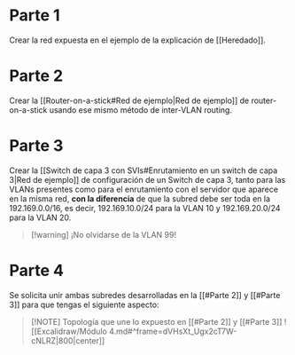 # Parte 1

Crear la red expuesta en el ejemplo de la explicación de [[Heredado]].

# Parte 2

Crear la [[Router-on-a-stick#Red de ejemplo|Red de ejemplo]] de router-on-a-stick usando ese mismo método de inter-VLAN routing.

# Parte 3

Crear la [[Switch de capa 3 con SVIs#Enrutamiento en un switch de capa 3|Red de ejemplo]] de configuración de un Switch de capa 3, tanto para las VLANs presentes como para el enrutamiento con el servidor que aparece en la misma red, **con la diferencia** de que la subred debe ser toda en la 192.169.0.0/16, es decir, 192.169.10.0/24 para la VLAN 10 y 192.169.20.0/24 para la VLAN 20.

> [!warning] ¡No olvidarse de la VLAN 99!

# Parte 4

Se solicita unir ambas subredes desarrolladas en la [[#Parte 2]] y [[#Parte 3]] para que tengas el siguiente aspecto:

> [!NOTE] Topología que une lo expuesto en [[#Parte 2]] y [[#Parte 3]]
> ![[Excalidraw/Módulo 4.md#^frame=dVHsXt_Ugx2cT7W-cNLRZ|800|center]]

